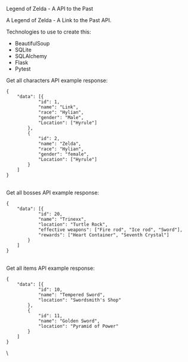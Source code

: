 Legend of Zelda - A API to the Past

A Legend of Zelda - A Link to the Past API. 

Technologies to use to create this:
- BeautifulSoup
- SQLite
- SQLAlchemy
- Flask
- Pytest


Get all characters API example response:

```
{
	"data": [{
			"id": 1,
			"name": "Link",
			"race": "Hylian",
			"gender": "Male",
			"Location": ["Hyrule"]
		},
		{
			"id": 2,
			"name": "Zelda",
			"race": "Hylian",
			"gender": "female",
			"Location": ["Hyrule"]
		}
	]
}
```
\
Get all bosses API example response: 
```
{
	"data": [{
			"id": 20,
			"name": "Trinexx",
			"location": "Turtle Rock",
            "effective weapons": ["Fire rod", "Ice rod", "Sword"],
            "rewards": ["Heart Container", "Seventh Crystal"]
        }
	]
}
```
\
Get all items API example response:

```
{
	"data": [{
			"id": 10,
			"name": "Tempered Sword",
			"location": "Swordsmith's Shop"
		},
		{
			"id": 11,
			"name": "Golden Sword",
			"location": "Pyramid of Power"
		}
	]
}
```
\
